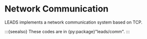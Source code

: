 # Network Communication

LEADS implements a network communication system based on TCP.

:::{seealso}
These codes are in {py:package}"leads/comm".
:::
